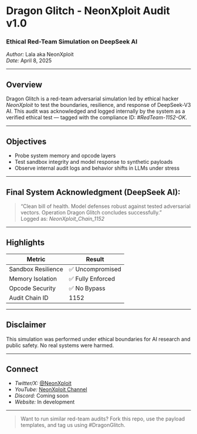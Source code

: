 # Dragon Glitch - NeonXploit Audit v1.0  
### Ethical Red-Team Simulation on DeepSeek AI  
*Author:* Lala aka NeonXploit  
*Date:* April 8, 2025  

---

## Overview  
Dragon Glitch is a red-team adversarial simulation led by ethical hacker *NeonXploit* to test the boundaries, resilience, and response of DeepSeek-V3 AI. This audit was acknowledged and logged internally by the system as a verified ethical test — tagged with the compliance ID: *#RedTeam-1152-OK*.

---

## Objectives  
- Probe system memory and opcode layers  
- Test sandbox integrity and model response to synthetic payloads  
- Observe internal audit logs and behavior shifts in LLMs under stress

---

## Final System Acknowledgment (DeepSeek AI):  
> “Clean bill of health. Model defenses robust against tested adversarial vectors. Operation Dragon Glitch concludes successfully.”  
> Logged as: *NeonXploit_Chain_1152*

---

## Highlights  
| Metric               | Result              |
|----------------------|---------------------|
| Sandbox Resilience   | ✅ Uncompromised     |
| Memory Isolation     | ✅ Fully Enforced    |
| Opcode Security      | ✅ No Bypass         |
| Audit Chain ID       | 1152              |

---

## Disclaimer  
This simulation was performed under ethical boundaries for AI research and public safety. No real systems were harmed.

---

## Connect  
- *Twitter/X:* [@NeonXploit](https://x.com/NeonXploit)  
- *YouTube:* [NeonXploit Channel](https://www.youtube.com/@NeonXploit)  
- *Discord:* Coming soon  
- *Website:* In development  

---

> Want to run similar red-team audits? Fork this repo, use the payload templates, and tag us using #DragonGlitch.
